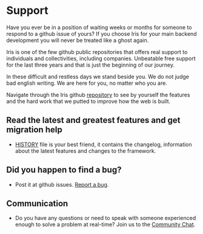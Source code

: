 # Support

Have you ever be in a position of waiting weeks or months for someone to respond to a github issue of yours? If you choose Iris for your main backend development you will never be treated like a ghost again.

Iris is one of the few github public repositories that offers real support to individuals and collectivities, including companies. Unbeatable free support for the last three years and that is just the beginning of our journey.

In these difficult and restless days we stand beside you. We do not judge bad english writing. We are here for you, no matter who you are.

Navigate through the Iris github [repository](https://github.com/kataras/iris) to see by yourself the features and the hard work that we putted to improve how the web is built.

## Read the latest and greatest features and get migration help

* [HISTORY](https://github.com/kataras/iris/blob/master/HISTORY.md) file is your best friend, it contains the changelog, information about the latest features and changes to the framework.

## Did you happen to find a bug?

* Post it at github issues. [Report a bug](https://github.com/kataras/iris/issues).

## Communication

* Do you have any questions or need to speak with someone experienced enough to solve a problem at real-time? Join us to the [Community Chat](https://chat.iris-go.com).

